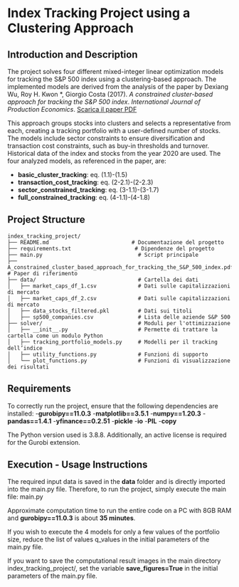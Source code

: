 # Index Tracking Project using a Clustering Approach



## Introduction and Description
The project solves four different mixed-integer linear optimization models for tracking the S&P 500 index using a clustering-based approach. The implemented models are derived from the analysis of the paper by Dexiang Wu, Roy H. Kwon *, Giorgio Costa (2017). *A constrained cluster-based approach for tracking the S&P 500 index*. *International Journal of Production Economics*. [Scarica il paper PDF](./A_constrained_cluster_based_approach_for_tracking_the_S&P_500_index.pdf)

This approach groups stocks into clusters and selects a representative from each, creating a tracking portfolio with a user-defined number of stocks.
The models include sector constraints to ensure diversification and transaction cost constraints, such as buy-in thresholds and turnover.
Historical data of the index and stocks from the year 2020 are used.
The four analyzed models, as referenced in the paper, are:
- **basic_cluster_tracking**: eq. (1.1)-(1.5)
- **transaction_cost_tracking**: eq. (2-2.1)-(2-2.3)
- **sector_constrained_tracking**: eq. (3-1.1)-(3-1.7)
- **full_constrained_tracking**: eq. (4-1.1)-(4-1.8)



## Project Structure
```plaintext
index_tracking_project/
├── README.md                          # Documentazione del progetto
├── requirements.txt                    # Dipendenze del progetto
├── main.py                              # Script principale
├── A_constrained_cluster_based_approach_for_tracking_the_S&P_500_index.pdf  # Paper di riferimento
├── data/                                # Cartella dei dati 
│   ├── market_caps_df_1.csv             # Dati sulle capitalizzazioni di mercato 
│   ├── market_caps_df_2.csv             # Dati sulle capitalizzazioni di mercato
│   ├── data_stocks_filtered.pkl         # Dati sui titoli
│   ├── sp500_companies.csv              # Lista delle aziende S&P 500
├── solver/                              # Moduli per l'ottimizzazione
│   ├── __init__.py                      # Permette di trattare la cartella come un modulo Python
│   ├── tracking_portfolio_models.py     # Modelli per il tracking dell’indice
│   ├── utility_functions.py             # Funzioni di supporto
│   └── plot_functions.py                # Funzioni di visualizzazione dei risultati

```
## Requirements
To correctly run the project, ensure that the following dependencies are installed:
-**gurobipy==11.0.3**
-**matplotlib==3.5.1**
-**numpy==1.20.3**
-**pandas==1.4.1**
-**yfinance==0.2.51**
-**pickle**
-**io**
-**PIL**
-**copy**

The Python version used is 3.8.8.
Additionally, an active license is required for the Gurobi extension.



## Execution - Usage Instructions
The required input data is saved in the **data** folder and is directly imported into the main.py file.
Therefore, to run the project, simply execute the main file: main.py

Approximate computation time to run the entire code on a PC with 8GB RAM and **gurobipy==11.0.3** is about **35 minutes**.

If you wish to execute the 4 models for only a few values of the portfolio size, reduce the list of values q_values in the initial parameters of the main.py file.

If you want to save the computational result images in the main directory index_tracking_project/, set the variable **save_figures=True** in the initial parameters of the main.py file.






